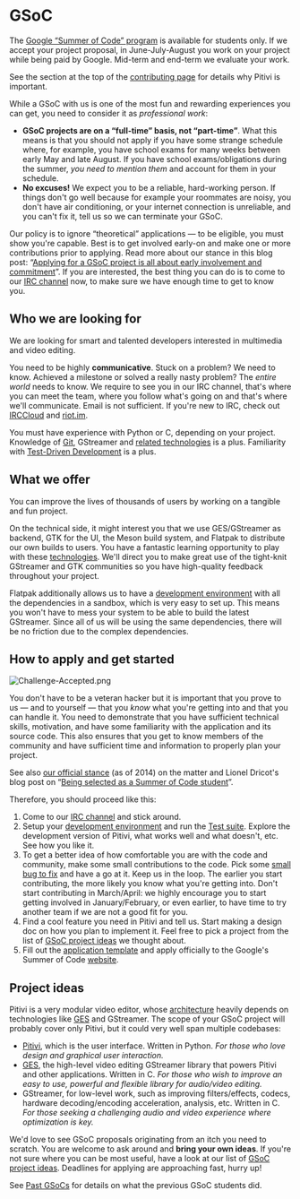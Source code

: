 # GSoC

The [Google “Summer of Code” program] is available for students only. If
we accept your project proposal, in June-July-August you work on your
project while being paid by Google. Mid-term and end-term we evaluate
your work.

See the section at the top of the [contributing page] for details why
Pitivi is important.

While a GSoC with us is one of the most fun and rewarding experiences
you can get, you need to consider it as *professional work*:

-   **GSoC projects are on a “full-time” basis, not “part-time”**. What
    this means is that you should not apply if you have some strange
    schedule where, for example, you have school exams for many weeks
    between early May and late August. If you have school
    exams/obligations during the summer, *you need to mention them* and
    account for them in your schedule.
-   **No excuses!** We expect you to be a reliable, hard-working person.
    If things don't go well because for example your roommates are
    noisy, you don't have air conditioning, or your internet connection
    is unreliable, and you can't fix it, tell us so we can terminate
    your GSoC.

Our policy is to ignore “theoretical” applications — to be eligible,
you must show you're capable. Best is to get involved early-on and
make one or more contributions prior to applying. Read more about our stance in
this blog post: “[Applying for a GSoC project is all about early
involvement and commitment]”. If you are interested, the best thing you
can do is to come to our [IRC channel] now, to make sure we have enough
time to get to know you.

  [Google “Summer of Code” program]: https://summerofcode.withgoogle.com/
  [contributing page]: http://www.pitivi.org/?go=contributing
  [Applying for a GSoC project is all about early involvement and
  commitment]: http://jeff.ecchi.ca/blog/2014/02/15/applying-for-a-gsoc-project-is-all-about-early-involvement-and-commitment/
  [IRC channel]: http://www.pitivi.org/?go=contact

## Who we are looking for

We are looking for smart and talented developers interested in
multimedia and video editing.

You need to be highly **communicative**. Stuck on a problem? We need to
know. Achieved a milestone or solved a really nasty problem? The *entire
world* needs to know. We require to see you in our IRC channel, that's
where you can meet the team, where you follow what's going on and that's
where we'll communicate. Email is not sufficient. If you're new to IRC,
check out [IRCCloud] and [riot.im].

You must have experience with Python or C, depending on your project.
Knowledge of [Git], GStreamer and [related technologies] is a plus.
Familiarity with [Test-Driven Development] is a plus.

  [riot.im]: https://riot.im/app
  [IRCCloud]: https://www.irccloud.com
  [Git]: Git.md
  [related technologies]: Architecture.md
  [Test-Driven Development]: http://en.wikipedia.org/wiki/Test-driven_development

## What we offer

You can improve the lives of thousands of users by working on a tangible
and fun project.

On the technical side, it might interest you that we use GES/GStreamer
as backend, GTK for the UI, the Meson build system, and Flatpak to
distribute our own builds to users. You have a fantastic learning
opportunity to play with these [technologies]. We'll direct you to make
great use of the tight-knit GStreamer and GTK communities so you have
high-quality feedback throughout your project.

Flatpak additionally allows us to have a [development environment] with
all the dependencies in a sandbox, which is very easy to set up.
This means you won't have to mess your system to be able to build
the latest GStreamer. Since all of us will be using the same
dependencies, there will be no friction due to the complex dependencies.

  [development environment]: HACKING.md
  [technologies]: Architecture.md

## How to apply and get started

![](images/Challenge-Accepted.png "Challenge-Accepted.png")

You don't have to be a veteran hacker but it is important that you prove
to us — and to yourself — that you *know* what you're getting into and
that you can handle it. You need to demonstrate that you have sufficient
technical skills, motivation, and have some familiarity with the
application and its source code. This also ensures that you get to know
members of the community and have sufficient time and information to
properly plan your project.

See also [our official stance] (as of 2014) on the matter and Lionel
Dricot's blog post on “[Being selected as a Summer of Code student]”.

Therefore, you should proceed like this:

1.  Come to our [IRC channel] and stick around.
2.  Setup your [development environment] and run the [Test suite].
    Explore the development version of Pitivi, what works well and what
    doesn't, etc. See how you like it.
3.  To get a better idea of how comfortable you are with the code and
    community, make some small contributions to the code. Pick some
    [small bug to fix] and have a go at it. Keep us in the loop. The
    earlier you start contributing, the more likely you know what you're
    getting into. Don't start contributing in March/April: we highly
    encourage you to start getting involved in January/February, or even
    earlier, to have time to try another team if we are not a good fit
    for you.
4.  Find a cool feature you need in Pitivi and tell us. Start making a
    design doc on how you plan to implement it. Feel free to pick
    a project from the list of [GSoC project ideas] we thought about.
5.  Fill out the [application template] and apply officially to the
    Google's Summer of Code [website].

  [our official stance]: http://jeff.ecchi.ca/blog/2014/02/15/applying-for-a-gsoc-project-is-all-about-early-involvement-and-commitment/
  [Being selected as a Summer of Code student]: http://ploum.net/be-selected-student-for-soc/
  [IRC channel]: http://www.pitivi.org/?go=contact
  [development environment]: HACKING.md
  [Test suite]: Testing.md
  [small bug to fix]: https://gitlab.gnome.org/GNOME/pitivi/issues?label_name%5B%5D=4.+Newcomers
  [application template]: GSoC_Application.md
  [website]: https://summerofcode.withgoogle.com/

## Project ideas

Pitivi is a very modular video editor, whose [architecture] heavily
depends on technologies like [GES] and GStreamer. The scope of your GSoC
project will probably cover only Pitivi, but it could very well span
multiple codebases:

-   [Pitivi], which is the user interface. Written in Python. *For those
    who love design and graphical user interaction.*
-   [GES], the high-level video editing GStreamer library that powers
    Pitivi and other applications. Written in C. *For those who wish to
    improve an easy to use, powerful and flexible library for
    audio/video editing.*
-   GStreamer, for low-level work, such as improving filters/effects,
    codecs, hardware decoding/encoding acceleration, analysis, etc.
    Written in C. *For those seeking a challenging audio and video
    experience where optimization is key.*

We'd love to see GSoC proposals originating from an itch you need to
scratch. You are welcome to ask around and **bring your own ideas**. If
you're not sure where you can be most useful, have a look at our list
of [GSoC project ideas]. Deadlines for applying are approaching fast,
hurry up!

See [Past GSoCs] for details on what the previous GSoC students did.

  [architecture]: Architecture.md
  [GES]: GES.md
  [Pitivi]: http://www.pitivi.org/manual/mainwindow.html
  [GSoC project ideas]: GSoC_Ideas.md
  [Past GSoCs]: Past_GSoCs.md
